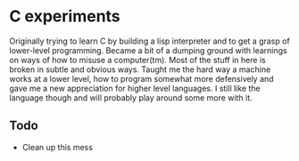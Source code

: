 # C experiments
Originally trying to learn C by building a lisp interpreter and to get a grasp of lower-level programming. Became a bit of a dumping ground with learnings on ways of how to misuse a computer(tm). Most of the stuff in here is broken in subtle and obvious ways. Taught me the hard way a machine works at a lower level, how to program somewhat more defensively and gave me a new appreciation for higher level languages. I still like the language though and will probably play around some more with it.

## Todo
- Clean up this mess